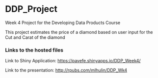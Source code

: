 # DDP_Project
Week 4 Project for the Developing Data Products Course

This project estimates the price of a diamond based on user input for the Cut and Carat of the diamond

### Links to the hosted files 
Link to Shiny Application:  https://pavefe.shinyapps.io/DDP_Week4/

Link to the presentation:  http://rpubs.com/mlhulin/DDP_Wk4

